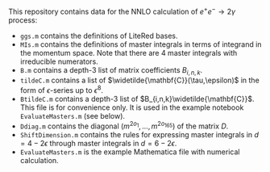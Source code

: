 This repository contains data for the NNLO calculation of $e^{+}e^{-}\to2\gamma$
process:

- `ggs.m` contains the definitions of LiteRed bases.
- `MIs.m` contains the definitions of master integrals in terms of integrand in the momentum space. Note that there are 4 master integrals with irreducible numerators.
- `B.m` contains a depth-3 list of matrix coefficients $B_{i,n,k}$.
- `tildeC.m` contains a list of $\widetilde{\mathbf{C}}(\tau,\epsilon)$
in the form of $\epsilon$-series up to $\epsilon^8$.
- `BtildeC.m` contains a depth-3 list of $B_{i,n,k}\widetilde{\mathbf{C}}$.
This file is for convenience only. It is used in the example notebook
`EvaluateMasters.m` (see below).
- `Ddiag.m` contains the diagonal $(m^{2o_1},\ldots,m^{2o_{165}})$
of the matrix $D$.
- `ShiftDimension.m` contains the rules for expressing master
integrals in $d=4-2\epsilon$ through master integrals in $d=6-2\epsilon$.
- `EvaluateMasters.m` is the example Mathematica file
with numerical calculation.
